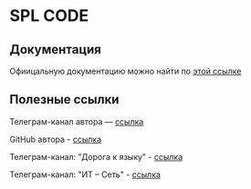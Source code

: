 # SPL CODE 

## Документация
Офиицальную документацию можно найти по [этой ссылке](./RU.md)

## Полезные ссылки

Телеграм-канал автора — [ссылка](https://t.me/hubzerox)

GitHub автора - [ссылка](https://github.com/zeroqxq)

Телеграм-канал: "Дорога к языку" - [ссылка](https://t.me/happy_code_channel/1 )

Телеграм-канал: "ИТ – Сеть" - [ссылка](https://t.me/it_chats_net)
  
